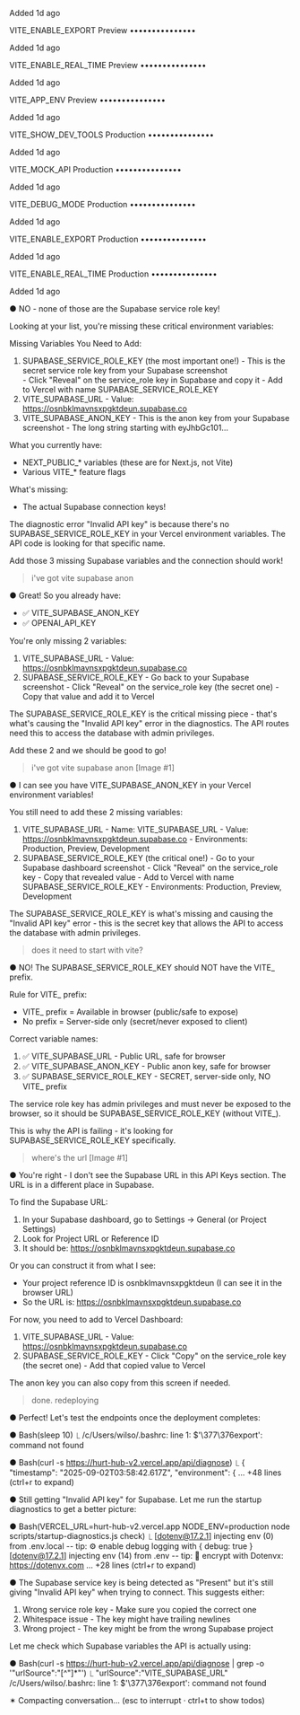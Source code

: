   Added 1d ago


  VITE_ENABLE_EXPORT
  Preview
  •••••••••••••••

  Added 1d ago


  VITE_ENABLE_REAL_TIME
  Preview
  •••••••••••••••

  Added 1d ago


  VITE_APP_ENV
  Preview
  •••••••••••••••

  Added 1d ago


  VITE_SHOW_DEV_TOOLS
  Production
  •••••••••••••••

  Added 1d ago


  VITE_MOCK_API
  Production
  •••••••••••••••

  Added 1d ago


  VITE_DEBUG_MODE
  Production
  •••••••••••••••

  Added 1d ago


  VITE_ENABLE_EXPORT
  Production
  •••••••••••••••

  Added 1d ago


  VITE_ENABLE_REAL_TIME
  Production
  •••••••••••••••

  Added 1d ago

● NO - none of those are the Supabase service role key!

  Looking at your list, you're missing these critical environment variables:

  Missing Variables You Need to Add:

  1. SUPABASE_SERVICE_ROLE_KEY (the most important one!)
    - This is the secret service role key from your Supabase screenshot     
    - Click "Reveal" on the service_role key in Supabase and copy it
    - Add to Vercel with name SUPABASE_SERVICE_ROLE_KEY
  2. VITE_SUPABASE_URL
    - Value: https://osnbklmavnsxpgktdeun.supabase.co
  3. VITE_SUPABASE_ANON_KEY
    - This is the anon key from your Supabase screenshot
    - The long string starting with eyJhbGc101...

  What you currently have:

  - NEXT_PUBLIC_* variables (these are for Next.js, not Vite)
  - Various VITE_* feature flags

  What's missing:

  - The actual Supabase connection keys!

  The diagnostic error "Invalid API key" is because there's no SUPABASE_SERVICE_ROLE_KEY in your Vercel environment variables. The API code is looking for that specific name.

  Add those 3 missing Supabase variables and the connection should work!

> i've got vite supabase anon

● Great! So you already have:
  - ✅ VITE_SUPABASE_ANON_KEY
  - ✅ OPENAI_API_KEY

  You're only missing 2 variables:

  1. VITE_SUPABASE_URL
    - Value: https://osnbklmavnsxpgktdeun.supabase.co
  2. SUPABASE_SERVICE_ROLE_KEY
    - Go back to your Supabase screenshot
    - Click "Reveal" on the service_role key (the secret one)
    - Copy that value and add it to Vercel

  The SUPABASE_SERVICE_ROLE_KEY is the critical missing piece - that's what's causing the "Invalid API key" error in the diagnostics. The API routes need this to access the database with admin privileges.

  Add these 2 and we should be good to go!

> i've got vite supabase anon [Image #1]

● I can see you have VITE_SUPABASE_ANON_KEY in your Vercel environment variables!

  You still need to add these 2 missing variables:

  1. VITE_SUPABASE_URL
    - Name: VITE_SUPABASE_URL
    - Value: https://osnbklmavnsxpgktdeun.supabase.co
    - Environments: Production, Preview, Development
  2. SUPABASE_SERVICE_ROLE_KEY (the critical one!)
    - Go to your Supabase dashboard screenshot
    - Click "Reveal" on the service_role key
    - Copy that revealed value
    - Add to Vercel with name SUPABASE_SERVICE_ROLE_KEY
    - Environments: Production, Preview, Development

  The SUPABASE_SERVICE_ROLE_KEY is what's missing and causing the "Invalid API key" error - this is the secret key that allows the API to access the database with admin privileges.

> does it need to start with vite?

● NO! The SUPABASE_SERVICE_ROLE_KEY should NOT have the VITE_ prefix.

  Rule for VITE_ prefix:

  - VITE_ prefix = Available in browser (public/safe to expose)      
  - No prefix = Server-side only (secret/never exposed to client)    

  Correct variable names:

  1. ✅ VITE_SUPABASE_URL - Public URL, safe for browser
  2. ✅ VITE_SUPABASE_ANON_KEY - Public anon key, safe for browser
  3. ✅ SUPABASE_SERVICE_ROLE_KEY - SECRET, server-side only, NO VITE_ prefix

  The service role key has admin privileges and must never be exposed to the browser, so it should be SUPABASE_SERVICE_ROLE_KEY (without VITE_).

  This is why the API is failing - it's looking for SUPABASE_SERVICE_ROLE_KEY specifically.

> where's the url [Image #1]

● You're right - I don't see the Supabase URL in this API Keys section. The URL is in a different place in Supabase.

  To find the Supabase URL:

  1. In your Supabase dashboard, go to Settings → General (or Project Settings)
  2. Look for Project URL or Reference ID
  3. It should be: https://osnbklmavnsxpgktdeun.supabase.co

  Or you can construct it from what I see:
  - Your project reference ID is osnbklmavnsxpgktdeun (I can see it in the browser URL)
  - So the URL is: https://osnbklmavnsxpgktdeun.supabase.co

  For now, you need to add to Vercel Dashboard:

  1. VITE_SUPABASE_URL
    - Value: https://osnbklmavnsxpgktdeun.supabase.co
  2. SUPABASE_SERVICE_ROLE_KEY
    - Click "Copy" on the service_role key (the secret one)
    - Add that copied value to Vercel

  The anon key you can also copy from this screen if needed.

> done. redeploying

● Perfect! Let's test the endpoints once the deployment completes:

● Bash(sleep 10)
  ⎿  /c/Users/wilso/.bashrc: line 1: $'\377\376export': command not found

● Bash(curl -s https://hurt-hub-v2.vercel.app/api/diagnose)
  ⎿  {
       "timestamp": "2025-09-02T03:58:42.617Z",
       "environment": {
     … +48 lines (ctrl+r to expand)

● Still getting "Invalid API key" for Supabase. Let me run the startup diagnostics to get a better picture:

● Bash(VERCEL_URL=hurt-hub-v2.vercel.app NODE_ENV=production node scripts/startup-diagnostics.js check)
  ⎿  [dotenv@17.2.1] injecting env (0) from .env.local -- tip: ⚙️  enable debug logging with { debug: true }
     [dotenv@17.2.1] injecting env (14) from .env -- tip: 🔐 encrypt with Dotenvx: https://dotenvx.com
     … +28 lines (ctrl+r to expand)

● The Supabase service key is being detected as "Present" but it's still giving "Invalid API key" when trying to connect. This suggests either:

  1. Wrong service role key - Make sure you copied the correct one
  2. Whitespace issue - The key might have trailing newlines
  3. Wrong project - The key might be from the wrong Supabase project

  Let me check which Supabase variables the API is actually using:

● Bash(curl -s https://hurt-hub-v2.vercel.app/api/diagnose | grep -o '"urlSource":"[^"]*"')
  ⎿  "urlSource":"VITE_SUPABASE_URL"
     /c/Users/wilso/.bashrc: line 1: $'\377\376export': command not found

✶ Compacting conversation… (esc to interrupt · ctrl+t to show todos)